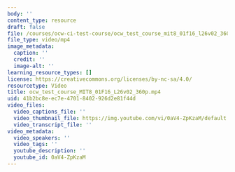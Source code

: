 ```yaml
---
body: ''
content_type: resource
draft: false
file: /courses/ocw-ci-test-course/ocw_test_course_mit8_01f16_l26v02_360p_360p_16_9.mp4
file_type: video/mp4
image_metadata:
  caption: ''
  credit: ''
  image-alt: ''
learning_resource_types: []
license: https://creativecommons.org/licenses/by-nc-sa/4.0/
resourcetype: Video
title: ocw_test_course_MIT8_01F16_L26v02_360p.mp4
uid: 41b2bc8e-ec7e-4701-8402-926d2e81f44d
video_files:
  video_captions_file: ''
  video_thumbnail_file: https://img.youtube.com/vi/0aV4-ZpKzaM/default.jpg
  video_transcript_file: ''
video_metadata:
  video_speakers: ''
  video_tags: ''
  youtube_description: ''
  youtube_id: 0aV4-ZpKzaM
---
```

